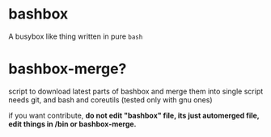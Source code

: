 # bashbox

A busybox like thing written in pure `bash`

# bashbox-merge?
script to download latest parts of bashbox and merge them into single script
needs git, and bash and coreutils (tested only with gnu ones)

if you want contribute, **do not edit "bashbox" file, its just automerged file, edit things in /bin or bashbox-merge.**
